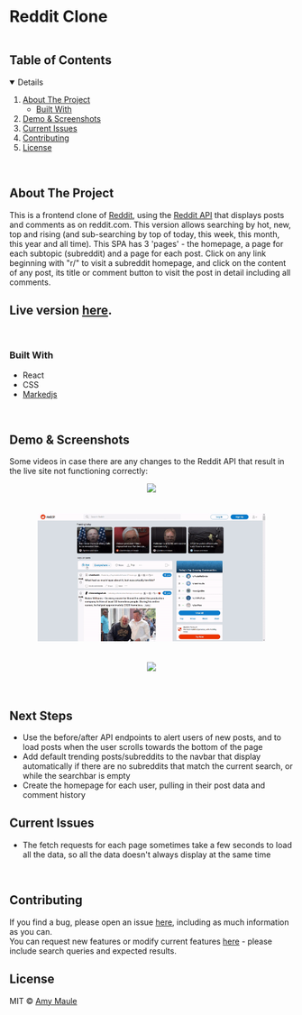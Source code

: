 # Reddit Clone

<!-- TABLE OF CONTENTS -->
  <summary><h2 style="display: inline-block">Table of Contents</h2></summary>
  <details open="open">
  <ol>
    <li>
      <a href="#about-the-project">About The Project</a>
      <ul>
        <li><a href="#built-with">Built With</a></li>
      </ul>
    </li>
    <li><a href="#demo--screenshots">Demo & Screenshots</a></li>
    <li><a href="#current-issues">Current Issues</a></li>
    <li><a href="#contributing">Contributing</a></li>
    <li><a href="#license">License</a></li>
  </ol>
</details>
<br>

<!-- ABOUT THE PROJECT -->
## About The Project

This is a frontend clone of [Reddit](https://www.reddit.com/), using the [Reddit API](https://www.reddit.com/dev/api/) that displays posts and comments as on reddit.com. This version allows searching by hot, new, top and rising (and sub-searching by top of today, this week, this month, this year and all time). This SPA has 3 'pages' - the homepage, a page for each subtopic (subreddit) and a page for each post. Click on any link beginning with "r/" to visit a subreddit homepage, and click on the content of any post, its title or comment button to visit the post in detail including all comments.

## Live version [here](https://amy-reddit.netlify.app/).
<br>

### Built With

* React
* CSS
* [Markedjs](https://github.com/markedjs/marked)
<br>

## Demo & Screenshots
Some videos in case there are any changes to the Reddit API that result in the live site not functioning correctly: <br>
<div align="center">
  <img src="./readme/homepage.gif" width="80%" />
  <br><br><br>
  <img src="./readme/top.gif" width="80%" />
  <br><br><br>
  <img src="./readme/subhome.gif" width="80%" />
</div>
<br><br>

## Next Steps
* Use the before/after API endpoints to alert users of new posts, and to load posts when the user scrolls towards the bottom of the page
* Add default trending posts/subreddits to the navbar that display automatically if there are no subreddits that match the current search, or while the searchbar is empty 
* Create the homepage for each user, pulling in their post data and comment history

## Current Issues
* The fetch requests for each page sometimes take a few seconds to load all the data, so all the data doesn't always display at the same time
<br>

## Contributing

If you find a bug, please open an issue [here](https://github.com/AmyMaule/reddit/issues/new), including as much information as you can.<br>
You can request new features or modify current features [here](https://github.com/AmyMaule/reddit/issues/new) - please include search queries and expected results.
<br>

## License
MIT © [Amy Maule](https://github.com/AmyMaule)
